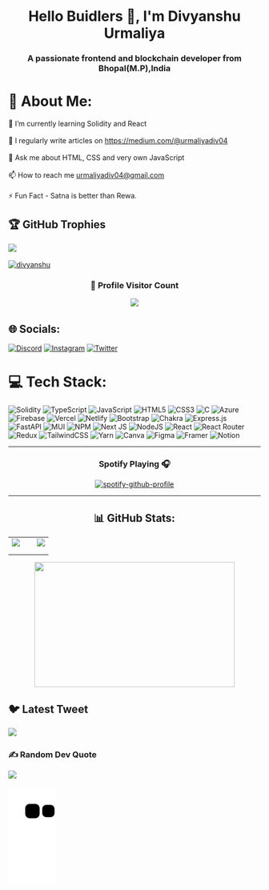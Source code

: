 <h1 align="center">Hello Buidlers 👋, I'm Divyanshu Urmaliya</h1>
<h3 align="center">A passionate frontend and blockchain developer from Bhopal(M.P),India</h3>


# 💫 About Me:
🌱 I’m currently learning Solidity and React<br><br>📝 I regularly write articles on https://medium.com/@urmaliyadiv04<br><br>💬 Ask me about HTML, CSS and very own JavaScript<br><br>📫 How to reach me urmaliyadiv04@gmail.com<br><br>⚡ Fun Fact - Satna is better than Rewa.


## 🏆 GitHub Trophies
![](https://github-profile-trophy.vercel.app/?username=urmaliyadivyanshu31&theme=radical&no-frame=true&no-bg=false&margin-w=4)

<p align="left"> <a href="https://twitter.com/urmaliyadivyanshu31" target="blank"><img src="https://img.shields.io/twitter/follow/divyanshu?logo=twitter&style=for-the-badge" alt="divyanshu" /></a></p>

<div align=center>
  <h3><b>📍 Profile Visitor Count</b></h3>
</div>
    
<!-- retro visitor counter -->  
<p align="center" >   
  <img src="https://profile-counter.glitch.me/urmaliyadivyanshu31/count.svg" />  
</p>


## 🌐 Socials:
[![Discord](https://img.shields.io/badge/Discord-%237289DA.svg?logo=discord&logoColor=white)](https://discord.gg/Divyanshu#1966) [![Instagram](https://img.shields.io/badge/Instagram-%23E4405F.svg?logo=Instagram&logoColor=white)](https://instagram.com/urmaliyadivyanshu31) [![Twitter](https://img.shields.io/badge/Twitter-%231DA1F2.svg?logo=Twitter&logoColor=white)](https://twitter.com/Divyanshueth) 



# 💻 Tech Stack:
![Solidity](https://img.shields.io/badge/Solidity-%23363636.svg?style=for-the-badge&logo=solidity&logoColor=white) ![TypeScript](https://img.shields.io/badge/typescript-%23007ACC.svg?style=for-the-badge&logo=typescript&logoColor=white) ![JavaScript](https://img.shields.io/badge/javascript-%23323330.svg?style=for-the-badge&logo=javascript&logoColor=%23F7DF1E) ![HTML5](https://img.shields.io/badge/html5-%23E34F26.svg?style=for-the-badge&logo=html5&logoColor=white) ![CSS3](https://img.shields.io/badge/css3-%231572B6.svg?style=for-the-badge&logo=css3&logoColor=white) ![C](https://img.shields.io/badge/c-%2300599C.svg?style=for-the-badge&logo=c&logoColor=white) ![Azure](https://img.shields.io/badge/azure-%230072C6.svg?style=for-the-badge&logo=azure-devops&logoColor=white) ![Firebase](https://img.shields.io/badge/firebase-%23039BE5.svg?style=for-the-badge&logo=firebase) ![Vercel](https://img.shields.io/badge/vercel-%23000000.svg?style=for-the-badge&logo=vercel&logoColor=white) ![Netlify](https://img.shields.io/badge/netlify-%23000000.svg?style=for-the-badge&logo=netlify&logoColor=#00C7B7) ![Bootstrap](https://img.shields.io/badge/bootstrap-%23563D7C.svg?style=for-the-badge&logo=bootstrap&logoColor=white) ![Chakra](https://img.shields.io/badge/chakra-%234ED1C5.svg?style=for-the-badge&logo=chakraui&logoColor=white) ![Express.js](https://img.shields.io/badge/express.js-%23404d59.svg?style=for-the-badge&logo=express&logoColor=%2361DAFB) ![FastAPI](https://img.shields.io/badge/FastAPI-005571?style=for-the-badge&logo=fastapi) ![MUI](https://img.shields.io/badge/MUI-%230081CB.svg?style=for-the-badge&logo=material-ui&logoColor=white) ![NPM](https://img.shields.io/badge/NPM-%23000000.svg?style=for-the-badge&logo=npm&logoColor=white) ![Next JS](https://img.shields.io/badge/Next-black?style=for-the-badge&logo=next.js&logoColor=white) ![NodeJS](https://img.shields.io/badge/node.js-6DA55F?style=for-the-badge&logo=node.js&logoColor=white) ![React](https://img.shields.io/badge/react-%2320232a.svg?style=for-the-badge&logo=react&logoColor=%2361DAFB) ![React Router](https://img.shields.io/badge/React_Router-CA4245?style=for-the-badge&logo=react-router&logoColor=white) ![Redux](https://img.shields.io/badge/redux-%23593d88.svg?style=for-the-badge&logo=redux&logoColor=white) ![TailwindCSS](https://img.shields.io/badge/tailwindcss-%2338B2AC.svg?style=for-the-badge&logo=tailwind-css&logoColor=white) ![Yarn](https://img.shields.io/badge/yarn-%232C8EBB.svg?style=for-the-badge&logo=yarn&logoColor=white) ![Canva](https://img.shields.io/badge/Canva-%2300C4CC.svg?style=for-the-badge&logo=Canva&logoColor=white) 	![Figma](https://img.shields.io/badge/figma-%23F24E1E.svg?style=for-the-badge&logo=figma&logoColor=white) ![Framer](https://img.shields.io/badge/Framer-black?style=for-the-badge&logo=framer&logoColor=blue) ![Notion](https://img.shields.io/badge/Notion-%23000000.svg?style=for-the-badge&logo=notion&logoColor=white)
<div align="center">

---


### Spotify Playing 🎧

  [![spotify-github-profile](https://spotify-github-profile.vercel.app/api/view?uid=j5986og5c36kkctaxxlbn0pma&cover_image=true&theme=novatorem&show_offline=false&background_color=121212&interchange=true&bar_color=53b14f&bar_color_cover=false)](https://spotify-github-profile.vercel.app/api/view?uid=j5986og5c36kkctaxxlbn0pma&redirect=true)
  
 ---
  
  
  <h2>📊 GitHub Stats:</h2>
  <table style="border-collapse: collapse; border: none;">
    <tr style="border: none;">
      <td style="border: none;">
        <img src="https://github-readme-stats.vercel.app/api?username=urmaliyadivyanshu31&theme=radical&hide_border=true&include_all_commits=true&count_private=true" style="width: 100%; max-width: 400px; margin-right: 10px; margin-bottom: 10px;" />
      </td>
      <td style="border: none;">
        <img src="https://github-readme-streak-stats.herokuapp.com/?user=urmaliyadivyanshu31&theme=radical&hide_border=true" style="width: 100%; max-width: 400px; margin-left: 10px; margin-bottom: 10px;" />
      </td>
    </tr>
  </table>
  <img align="center" src="https://github-readme-stats.vercel.app/api/top-langs/?username=urmaliyadivyanshu31&theme=radical&hide_border=true&include_all_commits=true&count_private=true&layout=compact" height="250" width="400" />
</div>



## 🐦 Latest Tweet
[![](https://gtce.itsvg.in/api?username=Divyanshueth)](https://github.com/VishwaGauravIn/github-twitter-card-embed)

### ✍️ Random Dev Quote
![](https://quotes-github-readme.vercel.app/api?type=horizontal&theme=radical)

<!-- Proudly created with GPRM ( https://gprm.itsvg.in ) -->


![snake gif](https://github.com/urmaliyadivyanshu31/urmaliyadivyanshu31/blob/output/github-contribution-grid-snake.svg)
